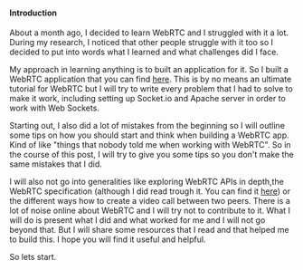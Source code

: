 #### Introduction

About a month ago, I decided to learn WebRTC and I struggled with it a lot. During my research,
I noticed that other people struggle with it too so I decided to put into words what
I learned and what challenges did I face.

My approach in learning anything is to built an application for it. So I built a WebRTC application that
you can find [here](https://caffeworld.goiwouldlike.com). This is by no means an ultimate
tutorial for WebRTC but I will try to write every problem that I had to solve to make it work,
including setting up Socket.io and Apache server in order to work with Web Sockets. 

Starting out, I also did a lot of mistakes from the beginning so I will outline some tips on how you should start and
think when building a WebRTC app. Kind of like "things that nobody told me when working with WebRTC". So in the course
of this post, I will try to give you some tips so you don't make the same mistakes that I did. 

I will also not go into generalities like exploring WebRTC APIs in depth,the WebRTC specification
(although I did read trough it. You can find it [here](https://www.w3.org/TR/webrtc/)) or the different ways
how to create a video call between two peers. There is a lot of noise online about WebRTC and I will
try not to contribute to it. What I will do is present what I did and what worked for me and I will not
go beyond that. But I will share some resources that I read and that helped me to build this. I hope you 
will find it useful and helpful.

So lets start.



